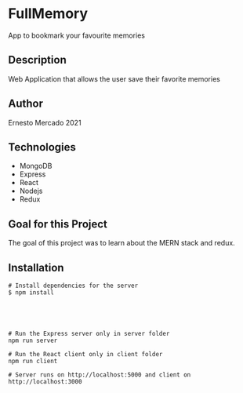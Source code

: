 # FullMemory
App to bookmark your favourite memories
## Description

Web Application that allows the user save their favorite memories


## Author

Ernesto Mercado 2021

## Technologies
- MongoDB
- Express
- React
- Nodejs
- Redux
## Goal for this Project
The goal of this project was to learn about the MERN stack and redux.
## Installation
```
# Install dependencies for the server
$ npm install





# Run the Express server only in server folder
npm run server

# Run the React client only in client folder
npm run client

# Server runs on http://localhost:5000 and client on http://localhost:3000
```
